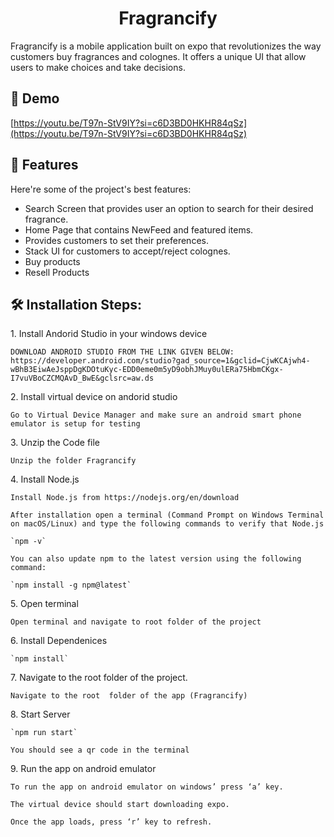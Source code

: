 <h1 align="center" id="title">Fragrancify</h1>

<p id="description">Fragrancify is a mobile application built on expo that revolutionizes the way customers buy fragrances and colognes. It offers a unique UI that allow users to make choices and take decisions.</p>

<h2>🚀 Demo</h2>

[https://youtu.be/T97n-StV9IY?si=c6D3BD0HKHR84qSz](https://youtu.be/T97n-StV9IY?si=c6D3BD0HKHR84qSz)

<h2>🧐 Features</h2>

Here're some of the project's best features:

- Search Screen that provides user an option to search for their desired fragrance.
- Home Page that contains NewFeed and featured items.
- Provides customers to set their preferences.
- Stack UI for customers to accept/reject colognes.
- Buy products
- Resell Products

<h2>🛠️ Installation Steps:</h2>

<p>1. Install Andorid Studio in your windows device </p>

```
DOWNLOAD ANDROID STUDIO FROM THE LINK GIVEN BELOW:
https://developer.android.com/studio?gad_source=1&gclid=CjwKCAjwh4-wBhB3EiwAeJsppDgKDOtuKyc-EDD0eme0m5yD9obhJMuy0ulERa75HbmCKgx-I7vuVBoCZCMQAvD_BwE&gclsrc=aw.ds

```

<p>2. Install virtual device on andorid studio </p>

```
Go to Virtual Device Manager and make sure an android smart phone emulator is setup for testing

```

<p>3. Unzip the Code file</p>

```
Unzip the folder Fragrancify
```

<p>4. Install Node.js</p>

```
Install Node.js from https://nodejs.org/en/download
```

```
After installation open a terminal (Command Prompt on Windows Terminal on macOS/Linux) and type the following commands to verify that Node.js
```

```
`npm -v`
```

```
You can also update npm to the latest version using the following command:
```

```
`npm install -g npm@latest`
```

<p>5. Open terminal</p>

```
Open terminal and navigate to root folder of the project
```

<p>6. Install Dependenices</p>

```
`npm install`
```

<p>7. Navigate to the root folder of the project. </p>

```
Navigate to the root  folder of the app (Fragrancify)

```

<p>8. Start Server</p>

```
`npm run start`
```

```
You should see a qr code in the terminal
```

<p>9. Run the app on android emulator </p>

```
To run the app on android emulator on windows’ press ‘a’ key.

```

```
The virtual device should start downloading expo.

Once the app loads, press ‘r’ key to refresh.

```
